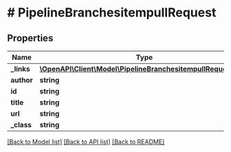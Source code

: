 # # PipelineBranchesitempullRequest

## Properties

Name | Type | Description | Notes
------------ | ------------- | ------------- | -------------
**_links** | [**\OpenAPI\Client\Model\PipelineBranchesitempullRequestlinks**](PipelineBranchesitempullRequestlinks.md) |  | [optional]
**author** | **string** |  | [optional]
**id** | **string** |  | [optional]
**title** | **string** |  | [optional]
**url** | **string** |  | [optional]
**_class** | **string** |  | [optional]

[[Back to Model list]](../../README.md#models) [[Back to API list]](../../README.md#endpoints) [[Back to README]](../../README.md)
